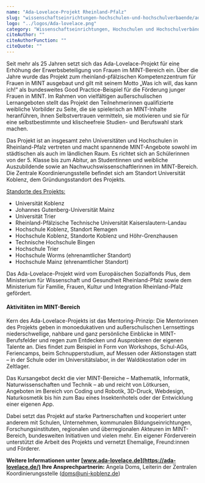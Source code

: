 ```yaml
---
name: "Ada-Lovelace-Projekt Rheinland-Pfalz"
slug: "wissenschaftseinrichtungen-hochschulen-und-hochschulverbaende/ada-lovelace-projekt-hochschule-koblenz"
logo: "../logos/Ada-lovelace.png"
category: "Wissenschaftseinrichtungen, Hochschulen und Hochschulverbände"
citeAuthor: ""
citeAuthorFunction: ""
citeQuote: ""
---
```


Seit mehr als 25 Jahren setzt sich das Ada-Lovelace-Projekt für eine Erhöhung der Erwerbsbeteiligung von Frauen im MINT-Bereich ein. Über die Jahre wurde das Projekt zum rheinland-pfälzischen Kompetenzzentrum für Frauen in MINT ausgebaut und gilt mit seinem Motto „Was ich will, das kann ich!“ als bundesweites Good Practice-Beispiel für die Förderung junger Frauen in MINT. Im Rahmen von vielfältigen außerschulischen Lernangeboten stellt das Projekt den Teilnehmerinnen qualifizierte weibliche Vorbilder zu Seite, die sie spielerisch an MINT-Inhalte heranführen, ihnen Selbstvertrauen vermitteln, sie motivieren und sie für eine selbstbestimmte und klischeefreie Studien- und Berufswahl stark machen.

Das Projekt ist an insgesamt zehn Universitäten und Hochschulen in Rheinland-Pfalz vertreten und macht spannende MINT-Angebote sowohl im städtischen als auch im ländlichen Raum. Es richtet sich an Schülerinnen von der 5. Klasse bis zum Abitur, an Studentinnen und weibliche Auszubildende sowie an Nachwuchswissenschaftlerinnen im MINT-Bereich. Die Zentrale Koordinierungsstelle befindet sich am Standort Universität Koblenz, dem Gründungsstandort des Projekts.

<u>Standorte des Projekts:</u>

- Universität Koblenz
- Johannes Gutenberg-Universität Mainz
- Universität Trier
- Rheinland-Pfälzische Technische Universität Kaiserslautern-Landau
- Hochschule Koblenz, Standort Remagen
- Hochschule Koblenz, Standorte Koblenz und Höhr-Grenzhausen
- Technische Hochschule Bingen
- Hochschule Trier
- Hochschule Worms (ehrenamtlicher Standort)
- Hochschule Mainz (ehrenamtlicher Standort)

Das Ada-Lovelace-Projekt wird vom Europäischen Sozialfonds Plus, dem Ministerium für Wissenschaft und Gesundheit Rheinland-Pfalz sowie dem Ministerium für Familie, Frauen, Kultur und Integration Rheinland-Pfalz gefördert.

#### Aktivitäten im MINT-Bereich

Kern des Ada-Lovelace-Projekts ist das Mentoring-Prinzip: Die Mentorinnen des Projekts geben in monoedukativen und außerschulischen Lernsettings niederschwellige, nahbare und ganz persönliche Einblicke in MINT-Berufsfelder und regen zum Entdecken und Ausprobieren der eigenen Talente an. Dies findet zum Beispiel in Form von Workshops, Schul-AGs, Feriencamps, beim Schnupperstudium, auf Messen oder Aktionstagen statt – in der Schule oder im Universitätslabor, in der Waldökostation oder im Zeltlager.

Das Kursangebot deckt die vier MINT-Bereiche – Mathematik, Informatik, Naturwissenschaften und Technik – ab und reicht von Lötkursen, Angeboten im Bereich von Coding und Robotik, 3D-Druck, Webdesign, Naturkosmetik bis hin zum Bau eines Insektenhotels oder der Entwicklung einer eigenen App.

Dabei setzt das Projekt auf starke Partnerschaften und kooperiert unter anderem mit Schulen, Unternehmen, kommunalen Bildungseinrichtungen, Forschungsinstituten, regionalen und überregionalen Akteuren im MINT-Bereich, bundesweiten Initiativen und vielen mehr. Ein eigener Förderverein unterstützt die Arbeit des Projekts und vernetzt Ehemalige, Freund:innen und Förderer.

**Weitere Informationen unter [www.ada-lovelace.de](https://ada-lovelace.de/)
Ihre Ansprechpartnerin:** Angela Doms, Leiterin der Zentralen Koordinierungsstelle ([doms@uni-koblenz.de](mailto:doms@uni-koblenz.de))
